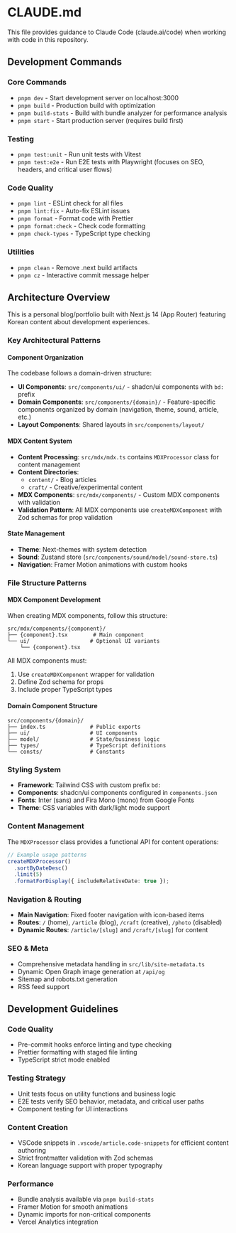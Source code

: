 # CLAUDE.md

This file provides guidance to Claude Code (claude.ai/code) when working with code in this repository.

## Development Commands

### Core Commands

- `pnpm dev` - Start development server on localhost:3000
- `pnpm build` - Production build with optimization
- `pnpm build-stats` - Build with bundle analyzer for performance analysis
- `pnpm start` - Start production server (requires build first)

### Testing

- `pnpm test:unit` - Run unit tests with Vitest
- `pnpm test:e2e` - Run E2E tests with Playwright (focuses on SEO, headers, and critical user flows)

### Code Quality

- `pnpm lint` - ESLint check for all files
- `pnpm lint:fix` - Auto-fix ESLint issues
- `pnpm format` - Format code with Prettier
- `pnpm format:check` - Check code formatting
- `pnpm check-types` - TypeScript type checking

### Utilities

- `pnpm clean` - Remove .next build artifacts
- `pnpm cz` - Interactive commit message helper

## Architecture Overview

This is a personal blog/portfolio built with Next.js 14 (App Router) featuring Korean content about development experiences.

### Key Architectural Patterns

#### Component Organization

The codebase follows a domain-driven structure:

- **UI Components**: `src/components/ui/` - shadcn/ui components with `bd:` prefix
- **Domain Components**: `src/components/{domain}/` - Feature-specific components organized by domain (navigation, theme, sound, article, etc.)
- **Layout Components**: Shared layouts in `src/components/layout/`

#### MDX Content System

- **Content Processing**: `src/mdx/mdx.ts` contains `MDXProcessor` class for content management
- **Content Directories**:
  - `content/` - Blog articles
  - `craft/` - Creative/experimental content
- **MDX Components**: `src/mdx/components/` - Custom MDX components with validation
- **Validation Pattern**: All MDX components use `createMDXComponent` with Zod schemas for prop validation

#### State Management

- **Theme**: Next-themes with system detection
- **Sound**: Zustand store (`src/components/sound/model/sound-store.ts`)
- **Navigation**: Framer Motion animations with custom hooks

### File Structure Patterns

#### MDX Component Development

When creating MDX components, follow this structure:

```
src/mdx/components/{component}/
├── {component}.tsx        # Main component
└── ui/                   # Optional UI variants
    └── {component}.tsx
```

All MDX components must:

1. Use `createMDXComponent` wrapper for validation
2. Define Zod schema for props
3. Include proper TypeScript types

#### Domain Component Structure

```
src/components/{domain}/
├── index.ts              # Public exports
├── ui/                   # UI components
├── model/                # State/business logic
├── types/                # TypeScript definitions
└── consts/               # Constants
```

### Styling System

- **Framework**: Tailwind CSS with custom prefix `bd:`
- **Components**: shadcn/ui components configured in `components.json`
- **Fonts**: Inter (sans) and Fira Mono (mono) from Google Fonts
- **Theme**: CSS variables with dark/light mode support

### Content Management

The `MDXProcessor` class provides a functional API for content operations:

```typescript
// Example usage patterns
createMDXProcessor()
  .sortByDateDesc()
  .limit(5)
  .formatForDisplay({ includeRelativeDate: true });
```

### Navigation & Routing

- **Main Navigation**: Fixed footer navigation with icon-based items
- **Routes**: `/` (home), `/article` (blog), `/craft` (creative), `/photo` (disabled)
- **Dynamic Routes**: `/article/[slug]` and `/craft/[slug]` for content

### SEO & Meta

- Comprehensive metadata handling in `src/lib/site-metadata.ts`
- Dynamic Open Graph image generation at `/api/og`
- Sitemap and robots.txt generation
- RSS feed support

## Development Guidelines

### Code Quality

- Pre-commit hooks enforce linting and type checking
- Prettier formatting with staged file linting
- TypeScript strict mode enabled

### Testing Strategy

- Unit tests focus on utility functions and business logic
- E2E tests verify SEO behavior, metadata, and critical user paths
- Component testing for UI interactions

### Content Creation

- VSCode snippets in `.vscode/article.code-snippets` for efficient content authoring
- Strict frontmatter validation with Zod schemas
- Korean language support with proper typography

### Performance

- Bundle analysis available via `pnpm build-stats`
- Framer Motion for smooth animations
- Dynamic imports for non-critical components
- Vercel Analytics integration
